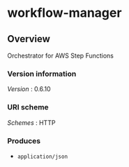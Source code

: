 # workflow-manager


<a name="overview"></a>
## Overview
Orchestrator for AWS Step Functions


### Version information
*Version* : 0.6.10


### URI scheme
*Schemes* : HTTP


### Produces

* `application/json`



